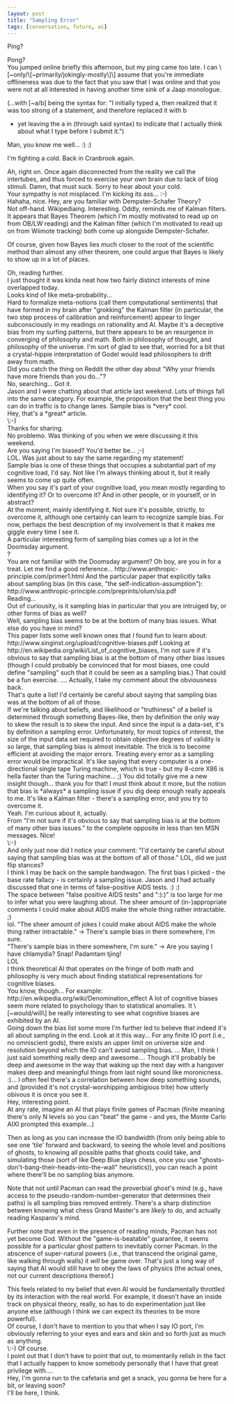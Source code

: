 ```yaml
---
layout: post
title: "Sampling Error"
tags: [conversation, future, ai]
---
```


Ping?

<div markdown="1" class="quote">
Pong?

</div>
You jumped online briefly this afternoon, but my ping came too
late. I can \[~only/\[~primarily/jokingly-mostly\]\] assume that you're immediate
offlineness was due to the fact that you saw that I was online and that you
were not at all interested in having another time sink of a Jaap monologue.

(...with \[~a/b\] being the syntax for: "I initially typed a, then
realized that it was too strong of a statement, and therefore replaced it with b
- yet leaving the a in (through said syntax) to indicate that I actually think about
what I type before I submit it.")

<div markdown="1" class="quote">
Man, you know me well... :) :) 

I'm fighting a cold. Back in Cranbrook again.

</div>
Ah, right on. Once again disconnected from the reality we call the intertubes, and
thus forced to exercise your own brain due to lack of blog stimuli. Damn, that must
suck. Sorry to hear about your cold.

<div markdown="1" class="quote">
Your sympathy is not misplaced. I'm kicking its ass...    :-)

</div>
Hahaha, nice. Hey, are you familiar with Dempster-Schafer Theory?

<div markdown="1" class="quote">
Not off-hand. Wikipediaing. Interesting. Oddly, reminds me of Kalman filters.

</div>
It appears that Bayes Theorem (which I'm mostly motivated to read up on from OB/LW
reading) and the Kalman filter (which I'm motivated to read up on from Wiimote tracking)
both come up alongside Dempster-Schafer.

Of course, given how Bayes lies much closer to the root of the scientific method than
almost any other theorem, one could argue that Bayes is likely to show up in a lot of places.

<div markdown="1" class="quote">
Oh, reading further.

</div>
I just thought it was kinda neat how two fairly distinct interests of mine overlapped
today.

<div markdown="1" class="quote">
Looks kind of like meta-probability...

</div>
Hard to formalize meta-notions (call them computational sentiments) that have formed
in my brain after "grokking" the Kalman filter (in particular, the two step process
of calibration and reinforcement) appear to linger subconsciously in my readings
on rationality and AI. Maybe it's a deceptive bias from my surfing patterns, but
there appears to be an resurgence in converging of philosophy and math. Both in
philosophy of thought, and philosophy of the universe. I'm sort of glad to see that,
worried for a bit that a crystal-hippie interpretation of Godel would lead philosophers
to drift away from math.

<div markdown="1" class="quote">
Did you catch the thing on Reddit the other day about "Why your friends have more
friends than you do..."?

</div>
No, searching... Got it.

<div markdown="1" class="quote">
Jason and I were chatting about that article last weekend. Lots of things fall into
the same category. For example, the proposition that the best thing you can do in
traffic is to change lanes. Sample bias is *very* cool.

</div>
Hey, that's a *great* article.

<div markdown="1" class="quote">
\:-)

</div>
Thanks for sharing.

<div markdown="1" class="quote">
No problemo. Was thinking of you when we were discussing it this weekend.

</div>
Are you saying I'm biased? You'd better be... ;-)

<div markdown="1" class="quote">
LOL. Was just about to say the same regarding my statement!

<div markdown="1" class="quote">
Sample bias is one of these things that occupies a substantial part of my cognitive
load, I'd say. Not like I'm always thinking about it, but it really seems to come
up quite often.

</div>
When you say it's part of your cognitive load, you mean mostly regarding to identifying
it? Or to overcome it? And in other people, or in yourself, or in abstract?

<div markdown="1" class="quote">
At the moment, mainly identifying it. Not sure it's possible, strictly, to overcome
it, although one certainly can learn to recognize sample bias. For now, perhaps
the best description of my involvement is that it makes me giggle every time I see
it.

</div>
A particular interesting form of sampling bias comes up a lot in the Doomsday argument.

<div markdown="1" class="quote">
?

</div>
You are not familiar with the Doomsday argument? Oh boy, are you in for a treat.
Let me find a good reference... http://www.anthropic-principle.com/primer1.html
And the particular paper that explicitly talks about sampling bias (in this case,
"the self-indication-assumption"): http://www.anthropic-principle.com/preprints/olum/sia.pdf

<div markdown="1" class="quote">
Reading...

</div>
Out of curiousity, is it sampling bias in particular that you are intruiged by,
or other forms of bias as well?

<div markdown="1" class="quote">
Well, sampling bias seems to be at the bottom of many bias issues. What else do
you have in mind?

</div>
This paper lists some well known ones that I found fun to learn about: http://www.singinst.org/upload/cognitive-biases.pdf
Looking at http://en.wikipedia.org/wiki/List_of_cognitive_biases, I'm not sure if
it's obvious to say that sampling bias is at the bottom of many other bias issues
(though I could probably be convinced that for most biases, one could define "sampling"
such that it could be seen as a sampling bias.) That could be a fun exercise. ....
Actually, I take my comment about the obviousness back.

<div markdown="1" class="quote">
That's quite a list! I'd certainly be careful about saying that sampling bias was
at the bottom of all of those.

</div>
If we're talking about beliefs, and likelihood or "truthiness" of a belief is determined
through something Bayes-like, then by definition the only way to skew the result
is to skew the input. And since the input is a data-set, it's by definition a sampling
error. Unfortunately, for most topics of interest, the size of the input data set
required to obtain objective degrees of validity is so large, that sampling bias
is almost inevitable. The trick is to become efficient at avoiding the major errors.
Treating every error as a sampling error would be impractical. It's like saying
that every computer is a one-directional single tape Turing machine, which is true
- but my 8-core X86 is hella faster than the Turing machine... ;) You did totally
give me a new insight though... thank you for that! I must think about it more,
but the notion that bias is *always* a sampling issue if you dig deep enough really
appeals to me. It's like a Kalman filter - there's a sampling error, and you try
to overcome it.

<div markdown="1" class="quote">
Yeah. I'm curious about it, actually.

</div>
From "I'm not sure if it's obvious to say that sampling bias is at the bottom of
many other bias issues." to the complete opposite in less than ten MSN messages.
Nice!

<div markdown="1" class="quote">
\:-)

</div>
And only just now did I notice your comment: "I'd certainly be careful about saying
that sampling bias was at the bottom of all of those." LOL, did we just flip stances?

<div markdown="1" class="quote">
I think I may be back on the sample bandwagon. The first bias I picked - the base
rate fallacy - is certainly a sampling issue. Jason and I had actually discussed
that one in terms of false-positive AIDS tests. :) :)

</div>
The space between "false positive AIDS tests" and ":):)" is too large for me to
infer what you were laughing about. The sheer amount of (in-)appropriate comments
I could make about AIDS make the whole thing rather intractable. ;)

<div markdown="1" class="quote">
lol. "The sheer amount of jokes I could make about AIDS make the whole thing rather
intractable." -> There's sample bias in there somewhere, I'm sure.

</div>
"There's sample bias in there somewhere, I'm sure." -> Are you saying I have chlamydia?
Snap! Padamtam tjing!

<div markdown="1" class="quote">
LOL

</div>
I think theoretical AI that operates on the fringe of both math and philosophy is
very much about finding statistical representations for cognitive biases.

<div markdown="1" class="quote">
You know, though... For example: http://en.wikipedia.org/wiki/Denomination_effect
A lot of cognitive biases seem more related to psychology than to statistical anomalies.
It \[~would/will\] be really interesting to see what cognitive biases are exhibited
by an AI.

</div>
Going down the bias list some more I'm further led to believe that indeed it's all
about sampling in the end. Look at it this way... For any finite IO port (i.e.,
no omniscient gods), there exists an upper limit on universe size and resolution
beyond which the IO can't avoid sampling bias. ... Man, I think I just said something
really deep and awesome.... Though it'll probably be deep and awesome in the way
that waking up the next day with a hangover makes deep and meaningful things from
last night sound like moronicness. :)... I often feel there's a correlation between
how deep something sounds, and (provided it's not crystal-worshipping ambigious
trite) how utterly obivous it is once you see it.

<div markdown="1" class="quote">
Hey, interesting point.

</div>
At any rate, imagine an AI that plays finite games of Pacman (finite meaning there's
only N levels so you can "beat" the game - and yes, the Monte Carlo AIXI prompted
this example...)

Then as long as you can increase the IO bandwidth (from only being
able to see one 'tile' forward and backward, to seeing the whole level and positions
of ghosts, to knowing all possible paths that ghosts could take, and simulating
those (sort of like Deep Blue plays chess, once you use "ghosts-don't-bang-their-heads-into-the-wall"
heuristics)), you can reach a point where there'll be no sampling bias anymore.

Note that not until Pacman can read the proverbial ghost's mind (e.g., have access
to the pseudo-random-number-generator that determines their paths) is all sampling
bias removed entirely. There's a sharp distinction between knowing what chess Grand
Master's are *likely* to do, and actually reading Kasparov's mind.

Further note that even in the presence of reading minds, Pacman has not yet become
God. Without the "game-is-beatable" guarantee, it seems possible for a particular ghost pattern
to inevitably corner Pacman. In the abscence of super-natural powers (i.e., that
transcend the original game, like walking through walls) it *will* be game over.
That's just a long way of saying that AI would still have to obey the laws of physics
(the actual ones, not our current descriptions thereof.)

<div markdown="1" class="quote">
This feels related to my belief that even AI would be fundamentally throttled by
its interaction with the real world. For example, it doesn't have an inside track
on physical theory, really, so has to do experimentation just like anyone else (although
I think we can expect its theories to be more powerful).

</div>
Of course, I don't have to mention to you that when I say IO port, I'm obviously
referring to your eyes and ears and skin and so forth just as much as anything.

<div markdown="1" class="quote">
\:-) Of course.

</div>
I point out that I don't have to point that out, to momentarily relish in the fact
that I actually happen to know somebody personally that I have that great privilege
with....

</div>
Hey, I'm gonna run to the cafetaria and get a snack, you gonna be here for a bit,
or leaving soon?

<div markdown="1" class="quote">
I'll be here, I think.
